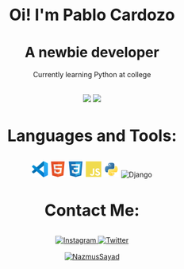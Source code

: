 <h3 style="font-size: 2rem;font-weight:bold" align="center">Oi! I'm Pablo Cardozo</h1>
<h1 align="center">A newbie developer</h2>
<p align="center">Currently learning Python at college</p>

<br/>

<div align="center">
  <img height="170em" src="https://github-readme-stats.vercel.app/api?username=pjcdz&show_icons=true&theme=dracula&include_all_commits=true&count_private=true"/>
  <img height="170em" src="https://github-readme-stats.vercel.app/api/top-langs/?username=pjcdz&langs_count=7&theme=dracula"/>
</div>
  
<h3 style="font-size: 2rem;font-weight:bold" align="center">Languages and Tools:</h1>

<p align="center" margin="0px 50px">
<img alt="Visual Studio Code" width="32px" src="https://raw.githubusercontent.com/github/explore/80688e429a7d4ef2fca1e82350fe8e3517d3494d/topics/visual-studio-code/visual-studio-code.png" />
<img alt="HTML" width="32px" src="https://raw.githubusercontent.com/devicons/devicon/master/icons/html5/html5-original.svg">
<img alt="CSS" width="32px" src="https://raw.githubusercontent.com/devicons/devicon/master/icons/css3/css3-original.svg">
<img alt="JS" width="32px" src="https://raw.githubusercontent.com/devicons/devicon/master/icons/javascript/javascript-plain.svg">
<img alt="Python" width="32px" src="https://raw.githubusercontent.com/devicons/devicon/master/icons/python/python-original.svg">
<img alt="Django" width="76px" src="https://infooptima.net/wp-content/uploads/2016/02/Django-logo.svg_.png"/>
</p>
  
<h3 style="font-size: 2rem;font-weight:bold" align="center">Contact Me:</h1>

<p align="center" margin="0px 50px">
  <a href="https://www.instagram.com/pjcdev">
    <img alt="Instagram" width="32px" src="http://svgur.com/i/dDM.svg">
  </a>
  <a href="https://twitter.com/pjcdev">
    <img alt="Twitter" width="32px" src="http://svgur.com/i/dCL.svg">
  </a>
</p>
  

  
<p align="center">
<a href="#" align="center" width="32px"><img align="center" src="https://komarev.com/ghpvc/?username=pablojcdev&label=Profile%20views&color=0e75b6&style=flat" alt="NazmusSayad"/></a>
</p>
